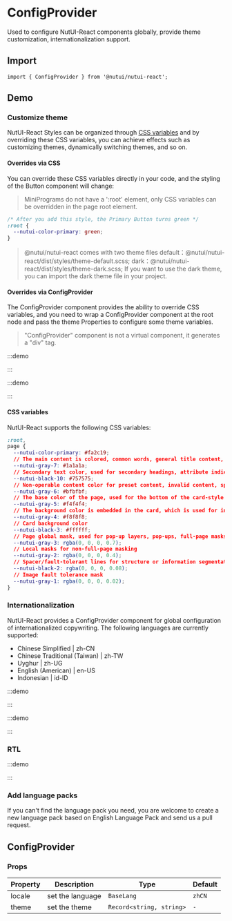 # ConfigProvider



Used to configure NutUI-React components globally, provide theme customization, internationalization support.

## Import

```tsx
import { ConfigProvider } from '@nutui/nutui-react';
```

## Demo

### Customize theme

NutUI-React Styles can be organized through [CSS variables](https://developer.mozilla.org/zh-CN/docs/Web/CSS/Using_CSS_custom_properties) and by overriding these CSS variables, you can achieve effects such as customizing themes, dynamically switching themes, and so on.

#### Overrides via CSS

You can override these CSS variables directly in your code, and the styling of the Button component will change:

> MiniPrograms do not have a ':root' element, only CSS variables can be overridden in the page root element.

```css
/* After you add this style, the Primary Button turns green */
:root {
  --nutui-color-primary: green;
}
```

> @nutui/nutui-react comes with two theme files default：@nutui/nutui-react/dist/styles/theme-default.scss; dark：@nutui/nutui-react/dist/styles/theme-dark.scss; If you want to use the dark theme, you can import the dark theme file in your project.

#### Overrides via ConfigProvider

The ConfigProvider component provides the ability to override CSS variables, and you need to wrap a ConfigProvider component at the root node and pass the theme Properties to configure some theme variables.

> "ConfigProvider" component is not a virtual component, it generates a "div" tag.

:::demo

<CodeBlock src='h5/demo1.tsx'></CodeBlock>

:::

:::demo

<CodeBlock src='h5/demo2.tsx'></CodeBlock>

:::

#### CSS variables

NutUI-React supports the following CSS variables:

```css
:root,
page {
  --nutui-color-primary: #fa2c19;
  // The main content is colored, common words, general title content, detailed text browsing, general button text and chart guidance
  --nutui-gray-7: #1a1a1a;
  // Secondary text color, used for secondary headings, attribute indications, non-primary information guidance, etc.
  --nutui-black-10: #757575;
  // Non-operable content color for preset content, invalid content, special non-clickable buttons, component border lines, etc.
  --nutui-gray-6: #bfbfbf;
  // The base color of the page, used for the bottom of the card-style page, is always placed at the bottom of the page.
  --nutui-gray-5: #f4f4f4;
  // The background color is embedded in the card, which is used for information wrapping inside the card, and the perception is weak.
  --nutui-gray-4: #f8f8f8;
  // Card background color
  --nutui-black-3: #ffffff;
  // Page global mask, used for pop-up layers, pop-ups, full-page masks that new features lead to appear
  --nutui-gray-3: rgba(0, 0, 0, 0.7);
  // Local masks for non-full-page masking
  --nutui-gray-2: rgba(0, 0, 0, 0.4);
  // Spacer/fault-tolerant lines for structure or information segmentation
  --nutui-black-2: rgba(0, 0, 0, 0.08);
  // Image fault tolerance mask
  --nutui-gray-1: rgba(0, 0, 0, 0.02);
}

```

### Internationalization

NutUI-React provides a ConfigProvider component for global configuration of internationalized copywriting. The following languages are currently supported:

* Chinese Simplified | zh-CN
* Chinese Traditional (Taiwan) | zh-TW
* Uyghur | zh-UG
* English (American) | en-US
* Indonesian | id-ID

:::demo

<CodeBlock src='h5/demo3.tsx'></CodeBlock>

:::

:::demo

<CodeBlock src='h5/demo4.tsx'></CodeBlock>

:::

### RTL

:::demo

<CodeBlock src='h5/demo5.tsx'></CodeBlock>

:::

### Add language packs

If you can't find the language pack you need, you are welcome to create a new language pack based on English Language Pack and send us a pull request.

## ConfigProvider

### Props

| Property | Description | Type | Default |
| --- | --- | --- | --- |
| locale | set the language | `BaseLang` | `zhCN` |
| theme | set the theme | `Record<string, string>` | `-` |
